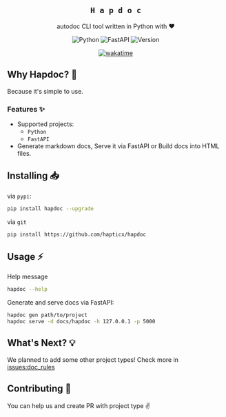 <div align="center">

## `H a p d o c`
autodoc CLI tool written in Python with :heart:

![Python](https://img.shields.io/badge/Python%203.10-35497E?style=for-the-badge&logo=python&logoColor=FFF077)
![FastAPI](https://img.shields.io/badge/FastAPI-35497E?style=for-the-badge&logo=fastapi&logoColor=FFF077)
![Version](https://img.shields.io/pypi/v/hapdoc?label=hapdoc&style=for-the-badge)

[![wakatime](https://wakatime.com/badge/user/eaf11f95-5e2a-4b60-ae6a-38cd01ed317b/project/f4dc9f08-796d-42b1-9065-363e5a347ecf.svg?style=for-the-badge)](https://wakatime.com/badge/user/eaf11f95-5e2a-4b60-ae6a-38cd01ed317b/project/f4dc9f08-796d-42b1-9065-363e5a347ecf)

</div>

## Why Hapdoc? :information_desk_person:
Because it's simple to use.

### Features :sparkles:
- Supported projects:
  - `Python`
  - `FastAPI`
- Generate markdown docs, Serve it via FastAPI or Build docs into HTML files.

## Installing :inbox_tray:
via `pypi`:
```bash
pip install hapdoc --upgrade
```
via `git`
```bash
pip install https://github.com/hapticx/hapdoc
```

## Usage :zap:
Help message
```bash
hapdoc --help
```
Generate and serve docs via FastAPI:
```bash
hapdoc gen path/to/project
hapdoc serve -d docs/hapdoc -h 127.0.0.1 -p 5000
```

## What's Next? :bulb:
We planned to add some other project types! Check more in [issues:doc_rules](https://github.com/HapticX/hapdoc/labels/doc%20rules)

## Contributing :dizzy:
You can help us and create PR with project type :v:
